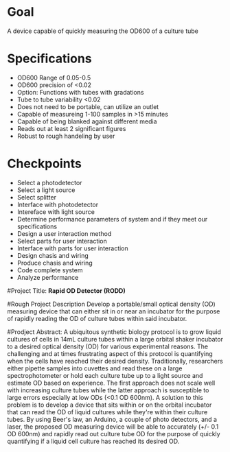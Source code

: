 # Goal
A device capable of quickly measuring the OD600 of a culture tube

# Specifications
-  OD600 Range of 0.05-0.5
-  OD600 precision  of <0.02
-  Option: Functions with tubes with gradations
-  Tube to tube variability <0.02
-  Does not need to be portable, can utilize an outlet
-  Capable of measureing 1-100 samples in >15 minutes
-  Capable of being blanked against different media
-  Reads out at least 2 significant figures
-  Robust to rough handeling by user

# Checkpoints
-  Select a photodetector
-  Select a light source
-  Select splitter
-  Interface with photodetector
-  Intereface with light source
-  Determine performance parameters of system and if they meet our specifications
-  Design a user interaction method
-  Select parts for user interaction
-  Interface with parts for user interaction
-  Design chasis and wiring
-  Produce chasis and wiring
-  Code complete system
-  Analyze performance
  
#Project Title: 
**Rapid OD Detector (RODD)**

#Rough Project Description
Develop a portable/small optical density (OD) measuring device that can either sit in or near an incubator for the purpose of rapidly reading the OD of culture tubes within said incubator.

#Prodject Abstract:
A ubiquitous synthetic biology protocol is to grow liquid cultures of cells in 14mL culture tubes within a large orbital shaker incubator to a desired optical density (OD) for various experimental reasons. The challenging and at times frustrating aspect of this protocol is quantifying when the cells have reached their desired density. Traditionally, researchers either pipette samples into cuvettes and read these on a large spectrophotometer or hold each culture tube up to a light source and estimate OD based on experience. The first approach does not scale well with increasing culture tubes while the latter approach is susceptible to large errors especially at low ODs (<0.1 OD 600nm). A solution to this problem is to develop a device that sits within or on the orbital incubator that can read the OD of liquid cultures while they're within their culture tubes. By using Beer's law, an Arduino, a couple of photo detectors, and a laser, the proposed OD measuring device will be able to accurately (+/- 0.1 OD 600nm) and rapidly read out culture tube OD for the purpose of quickly quantifying if a liquid cell culture has reached its desired OD.

